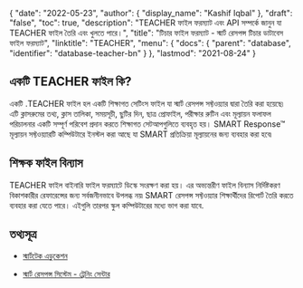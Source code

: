 {
  "date": "2022-05-23",
  "author": {
    "display_name": "Kashif Iqbal"
  },
  "draft": "false",
  "toc": true,
  "description": "TEACHER ফাইল ফরম্যাট এবং API সম্পর্কে জানুন যা TEACHER ফাইল তৈরি এবং খুলতে পারে।",
  "title": "টিচার ফাইল ফরম্যাট - স্মার্ট রেসপন্স টিচার ডাটাবেস ফাইল ফরম্যাট",
  "linktitle": "TEACHER",
  "menu": {
    "docs": {
      "parent": "database",
      "identifier": "database-teacher-bn"
    }
  },
  "lastmod": "2021-08-24"
}

## একটি TEACHER ফাইল কি?

একটি .TEACHER ফাইল হল একটি শিক্ষাগত সেটিংস ফাইল যা স্মার্ট রেসপন্স সফ্টওয়্যার দ্বারা তৈরি করা হয়েছে৷ এটি ক্লাসরুমের তথ্য, ক্লাস তালিকা, সময়সূচী, ছুটির দিন, ছাত্র প্রোফাইল, পরীক্ষার রুটিন এবং মূল্যায়ন ফলাফল পরিচালনার একটি সম্পূর্ণ পরিবেশ প্রদান করতে শিক্ষাগত সেটআপগুলিতে ব্যবহৃত হয়। SMART Response™ মূল্যায়ন সফ্টওয়্যারটি কম্পিউটারে ইনস্টল করা আছে যা SMART প্রতিক্রিয়া মূল্যায়নের জন্য ব্যবহার করা হবে৷

## শিক্ষক ফাইল বিন্যাস

TEACHER ফাইল বাইনারি ফাইল ফরম্যাটে ডিস্কে সংরক্ষণ করা হয়। এর অভ্যন্তরীণ ফাইল বিন্যাস নির্দিষ্টকরণ বিকাশকারীর রেফারেন্সের জন্য সর্বজনীনভাবে উপলব্ধ নয়৷ SMART রেসপন্স সফ্টওয়্যার শিক্ষার্থীদের রিপোর্ট তৈরি করতে ব্যবহার করা যেতে পারে। এইগুলি তারপর স্কুল কম্পিউটারের মধ্যে ভাগ করা যাবে.

## তথ্যসূত্র

* [স্মার্টটেক এডুকেশন](https://www.smarttech.com/en/education)

* [স্মার্ট রেসপন্স সিস্টেম - ট্রেনিং সেন্টার](https://downloads.smarttech.com/media/trainingcenter/qrsrespsettingup.pdf)



